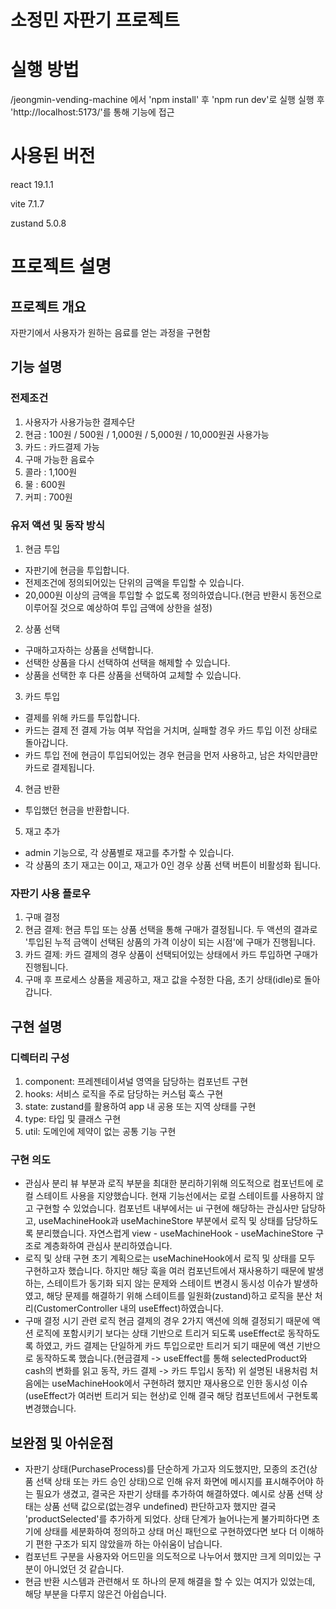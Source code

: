 소정민 자판기 프로젝트
=============

# 실행 방법
/jeongmin-vending-machine 에서 'npm install' 후 'npm run dev'로 실행
실행 후 'http://localhost:5173/'를 통해 기능에 접근


# 사용된 버전
react 19.1.1

vite 7.1.7

zustand 5.0.8

# 프로젝트 설명

## 프로젝트 개요
자판기에서 사용자가 원하는 음료를 얻는 과정을 구현함

## 기능 설명

### 전제조건
1. 사용자가 사용가능한 결제수단
  1. 현금 : 100원 / 500원 / 1,000원 / 5,000원 / 10,000원권 사용가능
  2. 카드 : 카드결제 가능
2. 구매 가능한 음료수
  1. 콜라 : 1,100원
  2. 물 : 600원
  3. 커피 : 700원

### 유저 액션 및 동작 방식
1. 현금 투입
  - 자판기에 현금을 투입합니다.
  - 전제조건에 정의되어있는 단위의 금액을 투입할 수 있습니다.
  - 20,000원 이상의 금액을 투입할 수 없도록 정의하였습니다.(현금 반환시 동전으로 이루어질 것으로 예상하여 투입 금액에 상한을 설정)
2. 상품 선택
  - 구매하고자하는 상품을 선택합니다.
  - 선택한 상품을 다시 선택하여 선택을 해제할 수 있습니다.
  - 상품을 선택한 후 다른 상품을 선택하여 교체할 수 있습니다.
3. 카드 투입
  - 결제를 위해 카드를 투입합니다.
  - 카드는 결제 전 결제 가능 여부 작업을 거치며, 실패할 경우 카드 투입 이전 상태로 돌아갑니다.
  - 카드 투입 전에 현금이 투입되어있는 경우 현금을 먼저 사용하고, 남은 차익만큼만 카드로 결제됩니다.
4. 현금 반환
  - 투입했던 현금을 반환합니다.
5. 재고 추가
  - admin 기능으로, 각 상품별로 재고를 추가할 수 있습니다.
  - 각 상품의 초기 재고는 0이고, 재고가 0인 경우 상품 선택 버튼이 비활성화 됩니다.

### 자판기 사용 플로우
1. 구매 결정
  1. 현금 결제: 현금 투입 또는 상품 선택을 통해 구매가 결정됩니다. 두 액션의 결과로 '투입된 누적 금액이 선택된 상품의 가격 이상이 되는 시점'에 구매가 진행됩니다.
  2. 카드 결제: 카드 결제의 경우 상품이 선택되어있는 상태에서 카드 투입하면 구매가 진행됩니다.
3. 구매 후 프로세스
  상품을 제공하고, 재고 값을 수정한 다음, 초기 상태(idle)로 돌아갑니다.

## 구현 설명

### 디렉터리 구성
1. component: 프레젠테이셔널 영역을 담당하는 컴포넌트 구현
2. hooks: 서비스 로직을 주로 담당하는 커스텀 훅스 구현
3. state: zustand를 활용하여 app 내 공용 또는 지역 상태를 구현
4. type: 타입 및 클래스 구현
5. util: 도메인에 제약이 없는 공통 기능 구현

### 구현 의도
- 관심사 분리
뷰 부분과 로직 부분을 최대한 분리하기위해 의도적으로 컴포넌트에 로컬 스테이트 사용을 지양했습니다. 현재 기능선에서는 로컬 스테이트를 사용하지 않고 구현할 수 있었습니다. 컴포넌트 내부에서는 ui 구현에 해당하는 관심사만 담당하고, useMachineHook과 useMachineStore 부분에서 로직 및 상태를 담당하도록 분리했습니다. 자연스럽게 view - useMachineHook - useMachineStore 구조로 계층화하여 관심사 분리하였습니다.
- 로직 및 상태 구현
초기 계획으로는 useMachineHook에서 로직 및 상태를 모두 구현하고자 했습니다. 하지만 해당 훅을 여러 컴포넌트에서 재사용하기 때문에 발생하는, 스테이트가 동기화 되지 않는 문제와 스테이트 변경시 동시성 이슈가 발생하였고, 해당 문제를 해결하기 위해 스테이트를 일원화(zustand)하고 로직을 분산 처리(CustomerController 내의 useEffect)하였습니다.
- 구매 결정 시기 관련 로직
현금 결제의 경우 2가지 액션에 의해 결정되기 때문에 액션 로직에 포함시키기 보다는 상태 기반으로 트리거 되도록 useEffect로 동작하도록 하였고, 카드 결제는 단일하게 카드 투입으로만 트리거 되기 때문에 액션 기반으로 동작하도록 했습니다.(현금결제 -> useEffect를 통해 selectedProduct와 cash의 변화를 읽고 동작, 카드 결제 -> 카드 투입시 동작) 위 설명된 내용처럼 처음에는 useMachineHook에서 구현하려 했지만 재사용으로 인한 동시성 이슈(useEffect가 여러번 트리거 되는 현상)로 인해 결국 해당 컴포넌트에서 구현토록 변경했습니다.

## 보완점 및 아쉬운점
- 자판기 상태(PurchaseProcess)를 단순하게 가고자 의도했지만, 모종의 조건(상품 선택 상태 또는 카드 승인 상태)으로 인해 유저 화면에 메시지를 표시해주어야 하는 필요가 생겼고, 결국은 자판기 상태를 추가하여 해결하였다. 예시로 상품 선택 상태는 상품 선택 값으로(없는경우 undefined) 판단하고자 했지만 결국 'productSelected'를 추가하게 되었다. 상태 단계가 늘어나는게 불가피하다면 초기에 상태를 세분화하여 정의하고 상태 머신 패턴으로 구현하였다면 보다 더 이해하기 편한 구조가 되지 않았을까 하는 아쉬움이 남습니다.
- 컴포넌트 구분을 사용자와 어드민을 의도적으로 나누어서 했지만 크게 의미있는 구분이 아니었던 것 같습니다.
- 현금 반환 시스템과 관련해서 또 하나의 문제 해결을 할 수 있는 여지가 있었는데, 해당 부분을 다루지 않은건 아쉽습니다.